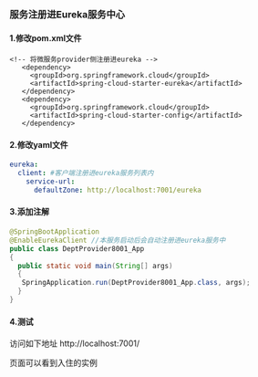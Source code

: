 ### 服务注册进Eureka服务中心

#### 1.修改pom.xml文件

```xml-dtd
<!-- 将微服务provider侧注册进eureka -->
   <dependency>
     <groupId>org.springframework.cloud</groupId>
     <artifactId>spring-cloud-starter-eureka</artifactId>
   </dependency>
   <dependency>
     <groupId>org.springframework.cloud</groupId>
     <artifactId>spring-cloud-starter-config</artifactId>
   </dependency>

```

#### 2.修改yaml文件

```yaml
eureka:
  client: #客户端注册进eureka服务列表内
    service-url: 
      defaultZone: http://localhost:7001/eureka

```

#### 3.添加注解 

```java
@SpringBootApplication
@EnableEurekaClient //本服务启动后会自动注册进eureka服务中
public class DeptProvider8001_App
{
  public static void main(String[] args)
  {
   SpringApplication.run(DeptProvider8001_App.class, args);
  }
}

```

#### 4.测试

访问如下地址 http://localhost:7001/

页面可以看到入住的实例


